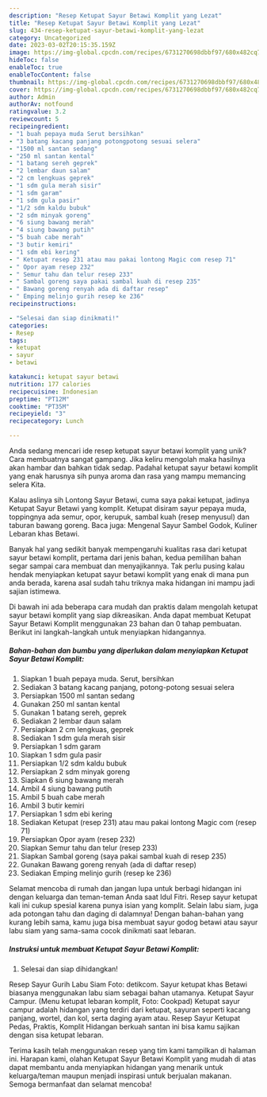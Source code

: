 ```yaml
---
description: "Resep Ketupat Sayur Betawi Komplit yang Lezat"
title: "Resep Ketupat Sayur Betawi Komplit yang Lezat"
slug: 434-resep-ketupat-sayur-betawi-komplit-yang-lezat
category: Uncategorized
date: 2023-03-02T20:15:35.159Z
image: https://img-global.cpcdn.com/recipes/6731270698dbbf97/680x482cq70/ketupat-sayur-betawi-komplit-foto-resep-utama.jpg
hideToc: false
enableToc: true
enableTocContent: false
thumbnail: https://img-global.cpcdn.com/recipes/6731270698dbbf97/680x482cq70/ketupat-sayur-betawi-komplit-foto-resep-utama.jpg
cover: https://img-global.cpcdn.com/recipes/6731270698dbbf97/680x482cq70/ketupat-sayur-betawi-komplit-foto-resep-utama.jpg
author: Admin
authorAv: notfound
ratingvalue: 3.2
reviewcount: 5
recipeingredient:
- "1 buah pepaya muda Serut bersihkan"
- "3 batang kacang panjang potongpotong sesuai selera"
- "1500 ml santan sedang"
- "250 ml santan kental"
- "1 batang sereh geprek"
- "2 lembar daun salam"
- "2 cm lengkuas geprek"
- "1 sdm gula merah sisir"
- "1 sdm garam"
- "1 sdm gula pasir"
- "1/2 sdm kaldu bubuk"
- "2 sdm minyak goreng"
- "6 siung bawang merah"
- "4 siung bawang putih"
- "5 buah cabe merah"
- "3 butir kemiri"
- "1 sdm ebi kering"
- " Ketupat resep 231 atau mau pakai lontong Magic com resep 71"
- " Opor ayam resep 232"
- " Semur tahu dan telur resep 233"
- " Sambal goreng saya pakai sambal kuah di resep 235"
- " Bawang goreng renyah ada di daftar resep"
- " Emping melinjo gurih resep ke 236"
recipeinstructions:

- "Selesai dan siap dinikmati!"
categories:
- Resep
tags:
- ketupat
- sayur
- betawi

katakunci: ketupat sayur betawi 
nutrition: 177 calories
recipecuisine: Indonesian
preptime: "PT12M"
cooktime: "PT35M"
recipeyield: "3"
recipecategory: Lunch

---
```





Anda sedang mencari ide resep ketupat sayur betawi komplit yang unik? Cara membuatnya sangat gampang. Jika keliru mengolah maka hasilnya akan hambar dan bahkan tidak sedap. Padahal ketupat sayur betawi komplit yang enak harusnya sih punya aroma dan rasa yang mampu memancing selera Kita.





Kalau aslinya sih Lontong Sayur Betawi, cuma saya pakai ketupat, jadinya Ketupat Sayur Betawi yang komplit. Ketupat disiram sayur pepaya muda, toppingnya ada semur, opor, kerupuk, sambal kuah (resep menyusul) dan taburan bawang goreng. Baca juga: Mengenal Sayur Sambel Godok, Kuliner Lebaran khas Betawi.

Banyak hal yang sedikit banyak mempengaruhi kualitas rasa dari ketupat sayur betawi komplit, pertama dari jenis bahan, kedua pemilihan bahan segar sampai cara membuat dan menyajikannya. Tak perlu pusing kalau hendak menyiapkan ketupat sayur betawi komplit yang enak di mana pun anda berada, karena asal sudah tahu triknya maka hidangan ini mampu jadi sajian istimewa.






Di bawah ini ada beberapa cara mudah dan praktis dalam mengolah ketupat sayur betawi komplit yang siap dikreasikan. Anda dapat membuat Ketupat Sayur Betawi Komplit menggunakan 23 bahan dan 0 tahap pembuatan. Berikut ini langkah-langkah untuk menyiapkan hidangannya.

<!--inarticleads1-->

##### Bahan-bahan dan bumbu yang diperlukan dalam menyiapkan Ketupat Sayur Betawi Komplit:

1. Siapkan 1 buah pepaya muda. Serut, bersihkan
1. Sediakan 3 batang kacang panjang, potong-potong sesuai selera
1. Persiapkan 1500 ml santan sedang
1. Gunakan 250 ml santan kental
1. Gunakan 1 batang sereh, geprek
1. Sediakan 2 lembar daun salam
1. Persiapkan 2 cm lengkuas, geprek
1. Sediakan 1 sdm gula merah sisir
1. Persiapkan 1 sdm garam
1. Siapkan 1 sdm gula pasir
1. Persiapkan 1/2 sdm kaldu bubuk
1. Persiapkan 2 sdm minyak goreng
1. Siapkan 6 siung bawang merah
1. Ambil 4 siung bawang putih
1. Ambil 5 buah cabe merah
1. Ambil 3 butir kemiri
1. Persiapkan 1 sdm ebi kering
1. Sediakan  Ketupat (resep 231) atau mau pakai lontong Magic com (resep 71)
1. Persiapkan  Opor ayam (resep 232)
1. Siapkan  Semur tahu dan telur (resep 233)
1. Siapkan  Sambal goreng (saya pakai sambal kuah di resep 235)
1. Gunakan  Bawang goreng renyah (ada di daftar resep)
1. Sediakan  Emping melinjo gurih (resep ke 236)


Selamat mencoba di rumah dan jangan lupa untuk berbagi hidangan ini dengan keluarga dan teman-teman Anda saat Idul Fitri. Resep sayur ketupat kali ini cukup spesial karena punya isian yang komplit. Selain labu siam, juga ada potongan tahu dan daging di dalamnya! Dengan bahan-bahan yang kurang lebih sama, kamu juga bisa membuat sayur godog betawi atau sayur labu siam yang sama-sama cocok dinikmati saat lebaran. 

<!--inarticleads2-->

##### Instruksi untuk membuat Ketupat Sayur Betawi Komplit:


1. Selesai dan siap dihidangkan!

Resep Sayur Gurih Labu Siam Foto: detikcom. Sayur ketupat khas Betawi biasanya menggunakan labu siam sebagai bahan utamanya. Ketupat Sayur Campur. (Menu ketupat lebaran komplit, Foto: Cookpad) Ketupat sayur campur adalah hidangan yang terdiri dari ketupat, sayuran seperti kacang panjang, wortel, dan kol, serta daging ayam atau. Resep Sayur Ketupat Pedas, Praktis, Komplit Hidangan berkuah santan ini bisa kamu sajikan dengan sisa ketupat lebaran. 

Terima kasih telah menggunakan resep yang tim kami tampilkan di halaman ini. Harapan kami, olahan Ketupat Sayur Betawi Komplit yang mudah di atas dapat membantu anda menyiapkan hidangan yang menarik untuk keluarga/teman maupun menjadi inspirasi untuk berjualan makanan. Semoga bermanfaat dan selamat mencoba!
